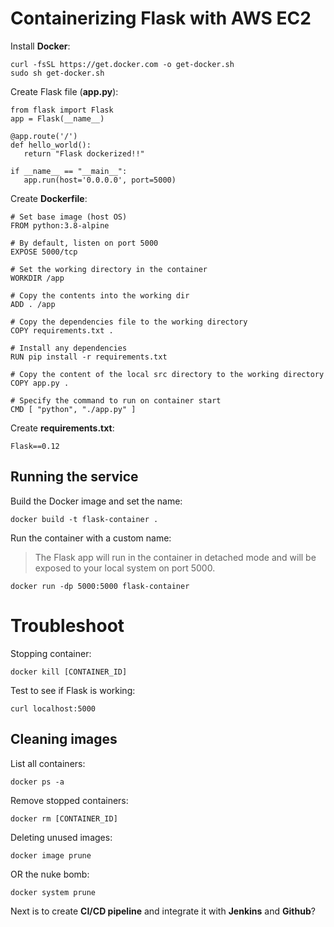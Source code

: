 

# Containerizing Flask with AWS EC2

Install **Docker**:
```
curl -fsSL https://get.docker.com -o get-docker.sh
sudo sh get-docker.sh
```

Create Flask file (**app.py**):
```
from flask import Flask
app = Flask(__name__)

@app.route('/')
def hello_world():
   return "Flask dockerized!!"

if __name__ == "__main__":
   app.run(host='0.0.0.0', port=5000)
```

Create **Dockerfile**:
```
# Set base image (host OS)
FROM python:3.8-alpine

# By default, listen on port 5000
EXPOSE 5000/tcp

# Set the working directory in the container
WORKDIR /app

# Copy the contents into the working dir
ADD . /app

# Copy the dependencies file to the working directory
COPY requirements.txt .

# Install any dependencies
RUN pip install -r requirements.txt

# Copy the content of the local src directory to the working directory
COPY app.py .

# Specify the command to run on container start
CMD [ "python", "./app.py" ]
```

Create **requirements.txt**:
```
Flask==0.12
```

## Running the service

Build the Docker image and set the name:
```
docker build -t flask-container .
```

Run the container with a custom name:

> The Flask app will run in the container in detached mode and will be exposed to your local system on port 5000.

```
docker run -dp 5000:5000 flask-container
```

# Troubleshoot
Stopping container:
```
docker kill [CONTAINER_ID]
```
Test to see if Flask is working:
```
curl localhost:5000
```

## Cleaning images
List all containers:
```
docker ps -a
```
Remove stopped containers:
```
docker rm [CONTAINER_ID]
```
Deleting unused images:
```
docker image prune
```
OR the nuke bomb:
```
docker system prune
```

Next is to create **CI/CD pipeline** and integrate it with **Jenkins** and **Github**?
